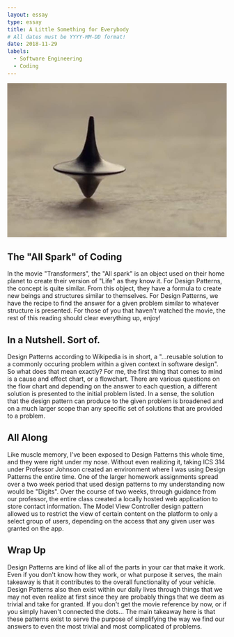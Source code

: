 ```yaml
---
layout: essay
type: essay
title: A Little Something for Everybody
# All dates must be YYYY-MM-DD format!
date: 2018-11-29
labels:
  - Software Engineering
  - Coding
---
```


<img class="ui tiny left circular floated image" src="../images/inception.jpg">

## The "All Spark" of Coding
In the movie "Transformers", the "All spark" is an object used on their home planet to create their version of "Life" as they know it. For Design Patterns, the concept is quite similar. From this object, they have a formula to create new beings and structures similar to themselves. For Design Patterns, we have the recipe to find the answer for a given problem similar to whatever structure is presented. For those of you that haven't watched the movie, the rest of this reading should clear everything up, enjoy!

## In a Nutshell. Sort of.
Design Patterns according to Wikipedia is in short, a "...reusable solution to a commonly occuring problem within a given context in software design". So what does that mean exactly? For me, the first thing that comes to mind is a cause and effect chart, or a flowchart. There are various questions on the flow chart and depending on the answer to each question, a different solution is presented to the initial problem listed. In a sense, the solution that the design pattern can produce to the given problem is broadened and on a much larger scope than any specific set of solutions that are provided to a problem.

## All Along
Like muscle memory, I've been exposed to Design Patterns this whole time, and they were right under my nose. Without even realizing it, taking ICS 314 under Professor Johnson created an environment where I was using Design Patterns the entire time. One of the larger homework assignments spread over a two week period that used design patterns to my understanding now would be "Digits". Over the course of two weeks, through guidance from our professor, the entire class created a locally hosted web application to store contact information. The Model View Controller design pattern allowed us to restrict the view of certain content on the platform to only a select group of users, depending on the access that any given user was granted on the app. 

## Wrap Up
Design Patterns are kind of like all of the parts in your car that make it work. Even if you don't know how they work, or what purpose it serves, the main takeaway is that it contributes to the overall functionality of your vehicle. Design Patterns also then exist within our daily lives through things that we may not even realize at first since they are probably things that we deem as trivial and take for granted. If you don't get the movie reference by now, or if you simply haven't connected the dots... The main takeaway here is that these patterns exist to serve the purpose of simplifying the way we find our answers to even the most trivial and most complicated of problems.
